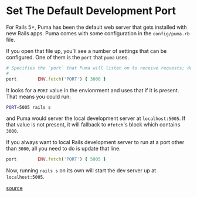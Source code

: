# Set The Default Development Port

For Rails 5+, Puma has been the default web server that gets installed with new
Rails apps. Puma comes with some configuration in the `config/puma.rb` file.

If you open that file up, you'll see a number of settings that can be
configured. One of them is the `port` that `puma` uses.

```ruby
# Specifies the `port` that Puma will listen on to receive requests; default is 3000.
#
port        ENV.fetch('PORT') { 3000 }
```

It looks for a `PORT` value in the envionrment and uses that if it is present.
That means you could run:

```bash
PORT=5005 rails s
```

and Puma would server the local development server at `localhost:5005`. If that
value is not present, it will fallback to `#fetch`'s block which contains
`3000`.

If you always want to local Rails development server to run at a port other
than `3000`, all you need to do is update that line.

```ruby
port        ENV.fetch('PORT') { 5005 }
```

Now, running `rails s` on its own will start the dev server up at
`localhost:5005`.

[source](https://schneems.com/2017/03/13/puma-ports-and-polish/)
